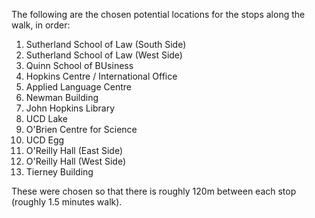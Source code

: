 The following are the chosen potential locations for the stops along the walk, in order:

1. Sutherland School of Law (South Side)
2. Sutherland School of Law (West Side)
3. Quinn School of BUsiness
4. Hopkins Centre / International Office
5. Applied Language Centre
6. Newman Building
7. John Hopkins Library
8. UCD Lake
9. O'Brien Centre for Science
10. UCD Egg
11. O'Reilly Hall (East Side)
12. O'Reilly Hall (West Side)
13. Tierney Building

These were chosen so that there is roughly 120m between each stop (roughly 1.5 minutes walk).
